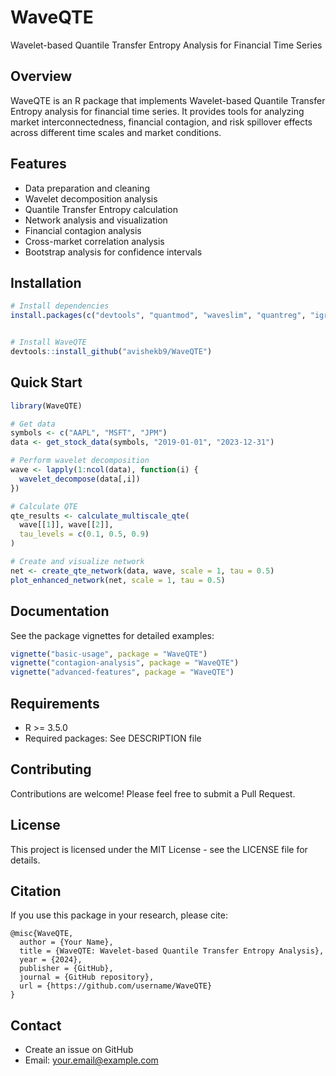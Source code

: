 # WaveQTE

Wavelet-based Quantile Transfer Entropy Analysis for Financial Time Series

## Overview

WaveQTE is an R package that implements Wavelet-based Quantile Transfer Entropy analysis for financial time series. It provides tools for analyzing market interconnectedness, financial contagion, and risk spillover effects across different time scales and market conditions.

## Features

- Data preparation and cleaning
- Wavelet decomposition analysis
- Quantile Transfer Entropy calculation
- Network analysis and visualization
- Financial contagion analysis
- Cross-market correlation analysis
- Bootstrap analysis for confidence intervals

## Installation

```R
# Install dependencies
install.packages(c("devtools", "quantmod", "waveslim", "quantreg", "igraph"))


# Install WaveQTE
devtools::install_github("avishekb9/WaveQTE")
```

## Quick Start

```R
library(WaveQTE)

# Get data
symbols <- c("AAPL", "MSFT", "JPM")
data <- get_stock_data(symbols, "2019-01-01", "2023-12-31")

# Perform wavelet decomposition
wave <- lapply(1:ncol(data), function(i) {
  wavelet_decompose(data[,i])
})

# Calculate QTE
qte_results <- calculate_multiscale_qte(
  wave[[1]], wave[[2]], 
  tau_levels = c(0.1, 0.5, 0.9)
)

# Create and visualize network
net <- create_qte_network(data, wave, scale = 1, tau = 0.5)
plot_enhanced_network(net, scale = 1, tau = 0.5)
```

## Documentation

See the package vignettes for detailed examples:

```R
vignette("basic-usage", package = "WaveQTE")
vignette("contagion-analysis", package = "WaveQTE")
vignette("advanced-features", package = "WaveQTE")
```

## Requirements

- R >= 3.5.0
- Required packages: See DESCRIPTION file

## Contributing

Contributions are welcome! Please feel free to submit a Pull Request.

## License

This project is licensed under the MIT License - see the LICENSE file for details.

## Citation

If you use this package in your research, please cite:

```
@misc{WaveQTE,
  author = {Your Name},
  title = {WaveQTE: Wavelet-based Quantile Transfer Entropy Analysis},
  year = {2024},
  publisher = {GitHub},
  journal = {GitHub repository},
  url = {https://github.com/username/WaveQTE}
}
```

## Contact

- Create an issue on GitHub
- Email: your.email@example.com
